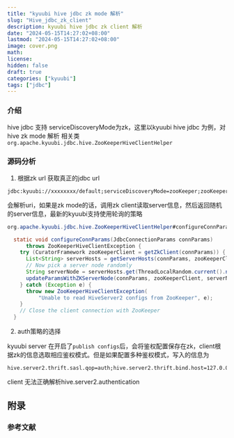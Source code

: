 ```yaml
---
title: "kyuubi hive jdbc zk mode 解析"
slug: "Hive_jdbc_zk_client"
description: kyuubi hive jdbc zk client 解析
date: "2024-05-15T14:27:02+08:00"
lastmod: "2024-05-15T14:27:02+08:00"
image: cover.png
math: 
license: 
hidden: false
draft: true 
categories: ["kyuubi"]
tags: ["jdbc"]
---
```

### 介绍

hive jdbc 支持 serviceDiscoveryMode为zk，这里以kyuubi hive jdbc 为例，对 hive zk mode 解析
相关类 `org.apache.kyuubi.jdbc.hive.ZooKeeperHiveClientHelper`

### 源码分析

1. 根据zk url 获取真正的jdbc url

```
jdbc:kyuubi://xxxxxxxx/default;serviceDiscoveryMode=zooKeeper;zooKeeperNamespace=xxxx
```

会解析uri，如果是zk mode的话，调用zk client读取server信息，然后返回随机的server信息，最新的kyuubi支持使用轮询的策略

```java
org.apache.kyuubi.jdbc.hive.ZooKeeperHiveClientHelper#configureConnParams

  static void configureConnParams(JdbcConnectionParams connParams)
      throws ZooKeeperHiveClientException {
    try (CuratorFramework zooKeeperClient = getZkClient(connParams)) {
      List<String> serverHosts = getServerHosts(connParams, zooKeeperClient);
      // Now pick a server node randomly
      String serverNode = serverHosts.get(ThreadLocalRandom.current().nextInt(serverHosts.size()));
      updateParamsWithZKServerNode(connParams, zooKeeperClient, serverNode);
    } catch (Exception e) {
      throw new ZooKeeperHiveClientException(
          "Unable to read HiveServer2 configs from ZooKeeper", e);
    }
    // Close the client connection with ZooKeeper
  }
```

2. auth策略的选择


kyuubi server 在开启了`publish configs`后，会将鉴权配置保存在zk，client根据zk的信息选取相应鉴权模式。但是如果配置多种鉴权模式，写入的信息为
```
hive.server2.thrift.sasl.qop=auth;hive.server2.thrift.bind.host=127.0.0.1;hive.server2.transport.mode=binary;hive.server2.authentication=KERBEROS,LDAP;hive.server2.thrift.port=10009

```

client 无法正确解析hive.server2.authentication

## 附录

### 参考文献